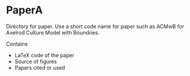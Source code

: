 # PaperA

Directory for paper. 
Use a short code name for paper such as ACMwB for Axelrod Culture Model with Boundries.

Contains

- LaTeX code of the paper
- Source of figures
- Papers cited or used